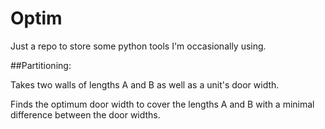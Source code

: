 # Optim

Just a repo to store some python tools I'm occasionally using.

##Partitioning:

Takes two walls of lengths A and B as well as a unit's door width. 

Finds the optimum door width to cover the lengths A and B
with a minimal difference between the door widths.

